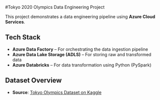#Tokyo 2020 Olympics Data Engineering Project

This project demonstrates a data engineering pipeline using **Azure Cloud Services**.

## Tech Stack

- **Azure Data Factory** – For orchestrating the data ingestion pipeline  
- **Azure Data Lake Storage (ADLS)** – For storing raw and transformed data  
- **Azure Databricks** – For data transformation using Python (PySpark)   

## Dataset Overview

- **Source**: [Tokyo Olympics Dataset on Kaggle]([https://www.kaggle.com/datasets](https://www.kaggle.com/datasets/arjunprasadsarkhel/2021-olympics-in-tokyo))  

